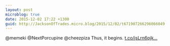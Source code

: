 ```yaml
---
layout: post
microblog: true
date: 2015-12-02 17:22 +1300
guid: http://JacksonOfTrades.micro.blog/2015/12/02/t671907266296066049.html
---
```

@memeki @NextPorcupine @cheezpiza Thus, it begins. [t.co/jsLrn6pjk...](https://t.co/jsLrn6pjkI)
